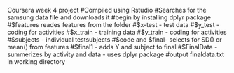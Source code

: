 Coursera week 4 project #Compiled using Rstudio #Searches for the samsung data file and downloads it #begin by installing dplyr package #$features reades features from the folder #$x-test - test data #$y_test - coding for activities #$x_train - training data #$y_train - coding for activities #$subjects - individual testsubjects #$code and $final- selects for SD() or mean() from features #$final1 - adds Y and subject to final #$FinalData - summerizes by activity and data - uses dplyr package #output finaldata.txt in working directory
